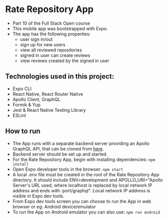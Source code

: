 # Rate Repository App

- Part 10 of the Full Stack Open course  
- This mobile app was bootstrapped with Expo.
- The app has the following properties:  
    - user sign in/out  
    - sign up for new users
    - view all reviewed repositories
    - signed in user can create reviews
    - view reviews created by the signed in user

## Technologies used in this project:
- Expo CLI 
- React Native, React Router Native  
- Apollo Client, GraphQL
- Formik & Yup
- Jest & React Native Testing Library
- ESLint

## How to run
- The App runs with a separate backend server providing an Apollo GraphQL API, that can be cloned from <a href="https://github.com/fullstack-hy2020/rate-repository-api" target="_blank">here</a>. 
- Backend server should be set up and started. 
- For the Rate Repository App, begin with installing dependencies: `npm install`
- Open Expo developer tools in the browser: `npm start`
- A local .env file must be created in the root of the Rate Repository App directory. It should include ENV=development and APOLLO_URI="Apollo Server's URL used, where localhost is replaced by local network IP address and ends with :port/graphql". Local network IP address is visible in Expo dev tools.
- From Expo dev tools screen you can choose to run the App in web browser or eg. Android device/emulator
- To run the App on Android emulator you can also use: `npm run android`
